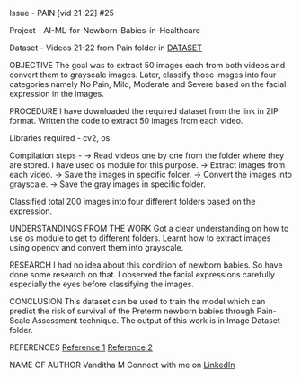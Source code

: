 Issue - PAIN [vid 21-22] #25

Project - AI-ML-for-Newborn-Babies-in-Healthcare

Dataset - Videos 21-22 from Pain folder in  [DATASET](https://livemissouristate-my.sharepoint.com/:f:/g/personal/nyc10040_missouristate_edu/Ev2GCLuXRK1DsgbeiRGRywkBBzLLqRH-OKaMi3rFHuM3iA?e=Zm3XcU)


OBJECTIVE
The goal was to extract 50 images each from both videos and convert them to grayscale images. Later, classify those images into four categories namely No Pain, Mild, Moderate and Severe based on the facial expression in the images.


PROCEDURE
I have downloaded the required dataset from the link in ZIP format.
Written the code to extract 50 images from each video.

Libraries required - cv2, os

Compilation steps -
  -> Read videos one by one from the folder where they are stored. I have used os module for this purpose.
  -> Extract images from each video.
  -> Save the images in specific folder.
  -> Convert the images into grayscale.
  -> Save the gray images in specific folder.

Classified total 200 images into four different folders based on the expression.


UNDERSTANDINGS FROM THE WORK
Got a clear understanding on how to use os module to get to different folders.
Learnt how to extract images using opencv and convert them into grayscale.

RESEARCH
I had no idea about this condition of newborn babies. So have done some research on that. I observed the facial expressions carefully especially the eyes before classifying the images.


CONCLUSION
This dataset can be used to train the model which can predict the risk of survival of the Preterm newborn babies through Pain-Scale Assessment technique.
The output of this work is in Image Dataset folder.

REFERENCES
[Reference 1](https://theailearner.com/2018/10/15/extracting-and-saving-video-frames-using-opencv-python/)
[Reference 2](https://www.geeksforgeeks.org/extract-images-from-video-in-python/)

NAME OF AUTHOR
Vanditha M
Connect with me on [LinkedIn](https://www.linkedin.com/in/vanditha07/)
